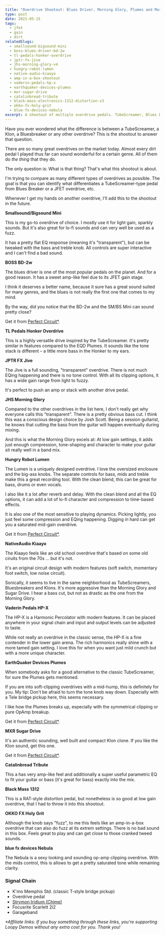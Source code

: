 ```yaml
---
title: "Overdrive Shootout: Blues Driver, Morning Glory, Plumes and More"
type: post
date: 2021-05-15
tags:
  - jfet
  - gain
  - dirt
relatedSlugs:
  - smallsound-bigsound-mini
  - boss-blues-driver-bd-2w
  - tl-pedals-honker-overdrive
  - jptr-fx-jive
  - jhs-morning-glory-v4
  - hungry-robot-lumen
  - native-audio-kiaayo
  - amp-in-a-box-shootout
  - vaderin-pedals-hp-x
  - earthquaker-devices-plumes
  - mxr-sugar-drive
  - catalinbread-tribute
  - black-mass-electronics-1312-distortion-v3
  - okko-fx-holy-grit
  - blue-fx-devices-nebula
excerpt: A shootout of multiple overdrive pedals. TubeScreamer, Blues Driver, Morning Glory and many more compared side-to-side. The SS/BS Mini, BOSS BD-2w, TL Pedals Honker Overdrive, JPTR FX Jive, JHS Morning Glory, Hungry Robot Lumen, NativeAudio Kiaayo, Vaderin Pedals HP-X, EarthQuaker Devices Plumes, MXR Sugar Drive, Catalinbread Tribute, Black Mass 1312, OKKO FX Holy Grit and blue fx devices Nebula.
---
```


Have you ever wondered what the difference is between a TubeScreamer, a Klon, a Bluesbreaker or any other overdrive? This is the shootout to answer that question.

There are so many great overdrives on the market today. Almost every dirt pedal I played thus far can sound wonderful for a certain genre. All of them do _the thing_ that they do.

The only question is: What is that thing? That's what this shootout is about.

I'm trying to compare as many different types of overdrives as possible. The goal is that you can identify what differentiates a TubeScreamer-type pedal from Blues Breaker or a JFET overdrive, etc.

Whenever I get my hands on another overdrive, I'll add this to the shootout in the future.

**Smallsound/Bigsound Mini**

This is my go-to overdrive of choice. I mostly use it for light gain, sparkly sounds. But it's also great for lo-fi sounds and can very well be used as a fuzz.

It has a pretty flat EQ response (meaning it's "transparent"), but can be tweaked with the bass and treble knob. All controls are super interactive and I can't find a bad sound.

**BOSS BD-2w**

The blues driver is one of the most popular pedals on the planet. And for a good reason. It has a sweet amp-like feel due to its JFET gain stage.

I think it deserves a better name, because it sure has a great sound suited for many genres, and the blues is not really the first one that comes to my mind.

By the way, did you notice that the BD-2w and the SM/BS Mini can sound pretty close?

Get it from [Perfect Circuit\*](https://link.perfectcircuit.com/t/v1/8-12626-329078-9759?url=https%3A%2F%2Fwww.perfectcircuit.com%2Fboss-bd-2w.html).

**TL Pedals Honker Overdrive**

This is a highly versatile drive inspired by the TubeScreamer. It's pretty similar in features compared to the EQD Plumes. It sounds like the tone stack is different – a little more bass in the Honker to my ears.

**JPTR FX Jive**

The Jive is a full sounding, "transparent" overdrive. There is not much EQing happening and there is no tone control. With all its clipping options, it has a wide gain range from light to fuzzy.

It's perfect to push an amp or stack with another drive pedal.

**JHS Morning Glory**

Compared to the other overdrives in the list here, I don't really get why everyone calls this "transparent". There is a pretty obvious bass cut. I think this was a conscious design choice by Josh Scott. Being a session guitarist, he knows that cutting the bass from the guitar will happen eventually during mixing.

And this is what the Morning Glory excels at: At low gain settings, it adds just enough compression, tone-shaping and character to make your guitar sit really well in a band mix.

**Hungry Robot Lumen**

The Lumen is a uniquely designed overdrive. I love the oversized enclosure and the big-ass knobs. The separate controls for bass, mids and treble make this a great recording tool. With the clean blend, this can be great for bass, drums or even vocals.

I also like it a lot after reverb and delay. With the clean blend and all the EQ options, it can add a lot of lo-fi character and compression to time-based effects.

It is also one of the most sensitive to playing dynamics. Picking lightly, you just feel some compression and EQing happening. Digging in hard can get you a saturated mid-gain overdrive.

Get it from [Perfect Circuit\*](https://link.perfectcircuit.com/t/v1/8-12626-329078-9759?url=https%3A%2F%2Fwww.perfectcircuit.com%2Fhungry-robot-the-lumen.html).

**NativeAudio Kiaayo**

The Kiaayo feels like an old school overdrive that's based on some old ciruits from the 70s ... but it's not.

It's an original circuit design with modern features (soft switch, momentary foot switch, low noise circuit).

Sonically, it seems to live in the same neighborhood as TubeScreamers, Bluesbreakers and Klons. It's more aggressive than the Morning Glory and Sugar Drive. I hear a bass cut, but not as drastic as the one from the Morning Glory.

**Vaderin Pedals HP-X**

The HP-X is a Harmonic Percolator with modern features. It can be placed anywhere in your signal chain and input and output levels can be adjusted to taste.

While not really an overdrive in the classic sense, the HP-X is a fine contender in the lower gain arena. The rich harmonics really shine with a more tamed gain setting. I love this for when you want just mild crunch but with a more unique character.

**EarthQuaker Devices Plumes**

When somebody asks for a good alternative to the classic TubeScreamer, for sure the Plumes gets mentioned.

If you are into soft-clipping overdrives with a mid-hump, this is definitely for you. My tip: Don't be afraid to turn the tone knob way down. Especially with a Tele bridge pickup here, this seems necessary.

I like how the Plumes breaks up, especially with the symmetrical clipping or pure OpAmp breakup.

Get it from [Perfect Circuit\*](https://link.perfectcircuit.com/t/v1/8-12626-329078-9759?url=https%3A%2F%2Fwww.perfectcircuit.com%2Fearthquaker-devices-plumes.html).

**MXR Sugar Drive**

It's an authentic sounding, well built and compact Klon clone. If you like the Klon sound, get this one.

Get it from [Perfect Circuit\*](https://link.perfectcircuit.com/t/v1/8-12626-329078-9759?url=https%3A%2F%2Fwww.perfectcircuit.com%2Fmxr-m294-sugar-drive.html).

**Catalinbread Tribute**

This a has very amp-like feel and additionally a super useful parametric EQ to fit your guitar or bass (it's great for bass) exactly into the mix.

**Black Mass 1312**

This is a RAT-style distortion pedal, but nonetheless is so good at low gain overdrive, that I had to throw it into this shootout.

**OKKO FX Holy Grit**

Although the knob says "fuzz", to me this feels like an amp-in-a-box overdrive that can also do fuzz at its extrem settings. There is no bad sound in this box. Feels great to play and can get close to those cranked tweed sounds.

**blue fx devices Nebula**

The Nebula is a sexy looking and sounding op-amp clipping overdrive. With the mids control, this is allows to get a pretty saturated tone while remaining clarity.

### Signal Chain

- K'mo Memphis Std. (classic T-style bridge pickup)
- Overdrive pedal
- [Strymon Iridium (Chime)](/demos/strymon-iridium)
- Focusrite Scarlett 2i2
- Garageband

_\*Affiliate links: If you buy something through these links, you're supporting Loopy Demos without any extra cost for you. Thank you!_

